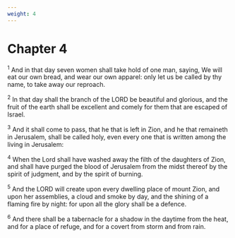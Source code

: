 ```yaml
---
weight: 4
---
```


# Chapter 4

<sup>1</sup> And in that day seven women shall take hold of one man, saying, We will eat our own bread, and wear our own apparel: only let us be called by thy name, to take away our reproach. 

<sup>2</sup> In that day shall the branch of the LORD be beautiful and glorious, and the fruit of the earth shall be excellent and comely for them that are escaped of Israel. 

<sup>3</sup> And it shall come to pass, that he that is left in Zion, and he that remaineth in Jerusalem, shall be called holy, even every one that is written among the living in Jerusalem: 

<sup>4</sup> When the Lord shall have washed away the filth of the daughters of Zion, and shall have purged the blood of Jerusalem from the midst thereof by the spirit of judgment, and by the spirit of burning. 

<sup>5</sup> And the LORD will create upon every dwelling place of mount Zion, and upon her assemblies, a cloud and smoke by day, and the shining of a flaming fire by night: for upon all the glory shall be a defence. 

<sup>6</sup> And there shall be a tabernacle for a shadow in the daytime from the heat, and for a place of refuge, and for a covert from storm and from rain. 


